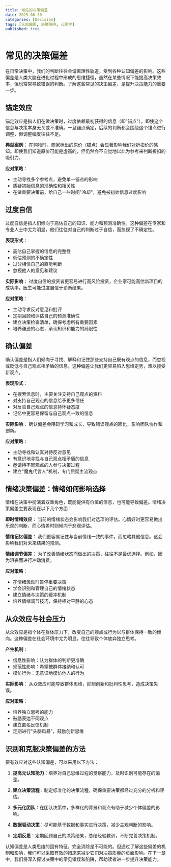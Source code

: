 ```yaml
---
title: 常见的决策偏差
date: 2025-08-30
categories: [Decision]
tags: [认知偏差, 决策陷阱, 心理学]
published: true
---
```


# 常见的决策偏差

在日常决策中，我们的判断往往会偏离理性轨道，受到各种认知偏差的影响。这些偏差是人类大脑在进化过程中形成的思维捷径，虽然在某些情况下能提高决策效率，但也常常导致错误的判断。了解这些常见的决策偏差，是提升决策能力的重要一步。

## 锚定效应

锚定效应是指人们在做决策时，过度依赖最初获得的信息（即"锚点"），即使这个信息与决策本身无关或不准确。一旦锚点确定，后续的判断都会围绕这个锚点进行调整，但调整幅度往往不足。

**典型案例**：
在购物时，商家标出的原价（锚点）会显著影响我们对折扣价的感知。即使我们知道原价可能是虚高的，但仍然会不自觉地以此为参考来判断折扣的吸引力。

**应对策略**：
- 主动寻找多个参考点，避免单一锚点的影响
- 质疑初始信息的准确性和相关性
- 在做重要决策前，给自己一些时间"冷却"，避免被初始信息过度影响

## 过度自信

过度自信是指人们倾向于高估自己的知识、能力和预测准确性。这种偏差在专家和专业人士中尤为明显，他们往往对自己的判断过于自信，而忽视了不确定性。

**表现形式**：
- 高估自己掌握的信息的完整性
- 低估预测的不确定性
- 过分相信自己的直觉判断
- 忽视他人的意见和建议

**实际影响**：
过度自信的投资者更容易进行高风险投资，企业家可能高估新项目的成功率，医生可能过度自信于诊断结果。

**应对策略**：
- 主动寻求反对意见和批评
- 定期回顾和评估自己的预测准确性
- 建立决策检查清单，确保考虑所有重要因素
- 培养谦逊的心态，承认知识和能力的局限性

## 确认偏差

确认偏差是指人们倾向于寻找、解释和记住那些支持自己既有观点的信息，而忽视或贬低与自己观点相矛盾的信息。这种偏差让我们更容易陷入思维定势，难以接受新观点。

**表现形式**：
- 在搜索信息时，主要关注支持自己观点的资料
- 对支持自己观点的信息给予更多信任
- 对反驳自己观点的信息持怀疑态度
- 记忆中更容易保留与自己观点一致的信息

**实际影响**：
确认偏差会阻碍学习和成长，导致错误观点的固化，影响团队协作和创新。

**应对策略**：
- 主动寻找和认真对待反对意见
- 有意识地寻找与自己观点相矛盾的信息
- 邀请持不同观点的人参与决策过程
- 建立"魔鬼代言人"机制，专门质疑主流观点

## 情绪决策偏差：情绪如何影响选择

情绪在决策中扮演着双重角色，既能提供有价值的信息，也可能导致偏差。情绪决策偏差主要表现在以下几个方面：

**即时情绪效应**：
当前的情绪状态会影响我们对选项的评估。心情好时更容易做出乐观的判断，而心情差时则倾向于悲观评估。

**情绪记忆偏差**：
我们更容易记住与当前情绪一致的事件，而忽略其他信息。这会影响我们对未来结果的预测。

**情绪调节偏差**：
为了改善情绪状态而做出的决策，往往不是最优选择。例如，因为沮丧而进行冲动消费。

**应对策略**：
- 在情绪激动时暂停重要决策
- 学会识别和管理自己的情绪状态
- 建立情绪与决策的缓冲机制
- 培养情绪调节技巧，保持相对平静的心态

## 从众效应与社会压力

从众效应是指个体在群体压力下，改变自己的观点或行为以与群体保持一致的倾向。这种偏差在社会环境中尤为明显，往往导致个体放弃独立思考。

**产生机制**：
- 信息性影响：认为群体的判断更准确
- 规范性影响：希望被群体接纳和认可
- 模仿行为：无意识地模仿他人的行为

**实际影响**：
从众效应可能导致群体思维，抑制创新和批判性思考，造成决策失误。

**应对策略**：
- 培养独立思考的能力
- 鼓励表达不同观点
- 建立匿名反馈机制
- 定期进行"头脑风暴"，鼓励创新思维

## 识别和克服决策偏差的方法

要有效应对这些认知偏差，可以采用以下方法：

1. **提高元认知能力**：培养对自己思维过程的觉察能力，及时识别可能存在的偏差。

2. **建立决策流程**：制定标准化的决策流程，确保重要决策都经过充分的分析和评估。

3. **多元化团队**：在团队决策中，多样化的背景和观点有助于减少个体偏差的影响。

4. **数据驱动决策**：尽可能基于数据和事实进行决策，减少主观判断的影响。

5. **定期反思**：定期回顾自己的决策结果，总结经验教训，不断完善决策机制。

认知偏差是人类思维的固有特征，完全消除是不可能的。但通过了解这些偏差的机制和影响，我们可以采取有效的措施来减少它们对决策质量的负面影响。在下一章中，我们将深入探讨决策中的常见错误和陷阱，帮助读者进一步提升决策能力。